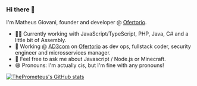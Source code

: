 ### Hi there 👋

I'm Matheus Giovani, founder and developer @ [Ofertorio](https://github.com/ofertorio).

- 👨‍💻 Currently working with JavaScript/TypeScript, PHP, Java, C# and a little bit of Assembly. 
- 🔭 Working @ [AD3com](https://ad3com.com.br) on [Ofertorio](https://github.com/ofertorio) as dev ops, fullstack coder, security engineer and microsservices manager.
- 💬 Feel free to ask me about Javascript / Node.js or Minecraft.
- 😄 Pronouns: I'm actually cis, but I'm fine with any pronouns!

[![ThePrometeus's GitHub stats](https://github-readme-stats.vercel.app/api?username=theprometeus)](https://github.com/anuraghazra/github-readme-stats)
